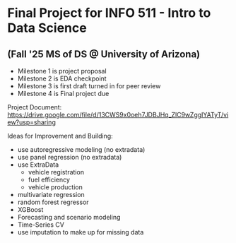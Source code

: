 # Final Project for INFO 511 - Intro to Data Science 
## (Fall '25 MS of DS @ University of Arizona)

* Milestone 1 is project proposal
* Milestone 2 is EDA checkpoint
* Milestone 3 is first draft turned in for peer review
* Milestone 4 is Final project due

Project Document: https://drive.google.com/file/d/13CWS9x0oeh7JDBJHq_ZlC9wZggIYATyT/view?usp=sharing 



Ideas for Improvement and Building:
* use autoregressive modeling (no extradata)
* use panel regression (no extradata)
* use ExtraData
  * vehicle registration
  * fuel efficiency
  * vehicle production
* multivariate regression
* random forest regressor
* XGBoost
* Forecasting and scenario modeling 
* Time-Series CV
* use imputation to make up for missing data